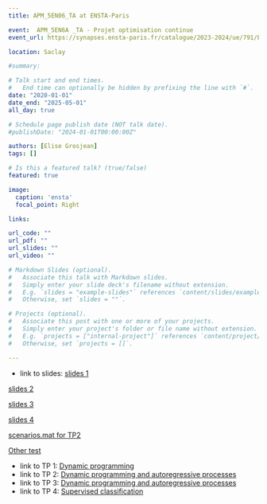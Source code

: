 ```yaml
---
title: APM_5EN06_TA at ENSTA-Paris 

event:  APM_5EN6A _TA - Projet optimisation continue
event_url: https://synapses.ensta-paris.fr/catalogue/2023-2024/ue/791/PGE305-A-optimisation-continue

location: Saclay

#summary: 

# Talk start and end times.
#   End time can optionally be hidden by prefixing the line with `#`.
date: "2020-01-01"
date_end: "2025-05-01"
all_day: true

# Schedule page publish date (NOT talk date).
#publishDate: "2024-01-01T00:00:00Z"

authors: [Elise Grosjean]
tags: []

# Is this a featured talk? (true/false)
featured: true

image:
  caption: 'ensta'
  focal_point: Right

links:

url_code: ""
url_pdf: ""
url_slides: ""
url_video: ""

# Markdown Slides (optional).
#   Associate this talk with Markdown slides.
#   Simply enter your slide deck's filename without extension.
#   E.g. `slides = "example-slides"` references `content/slides/example-slides.md`.
#   Otherwise, set `slides = ""`.

# Projects (optional).
#   Associate this post with one or more of your projects.
#   Simply enter your project's folder or file name without extension.
#   E.g. `projects = ["internal-project"]` references `content/project/deep-learning/index.md`.
#   Otherwise, set `projects = []`.

---
```


- link to slides:
[slides 1](slides1.pdf)

[slides 2](slides3.pdf)

[slides 3](slides4.pdf)

[slides 4](slides5.pdf)

[scenarios.mat for TP2](scenarios.mat)

[Other test](slides2.pdf)

- link to TP 1: [Dynamic programming](/post/notebookdynprog)
- link to TP 2: [Dynamic programming and autoregressive processes](/post/tp2ent306)
- link to TP 3: [Dynamic programming and autoregressive processes](/post/tp3ent306)
- link to TP 4: [Supervised classification](/post/tp4ent306)


